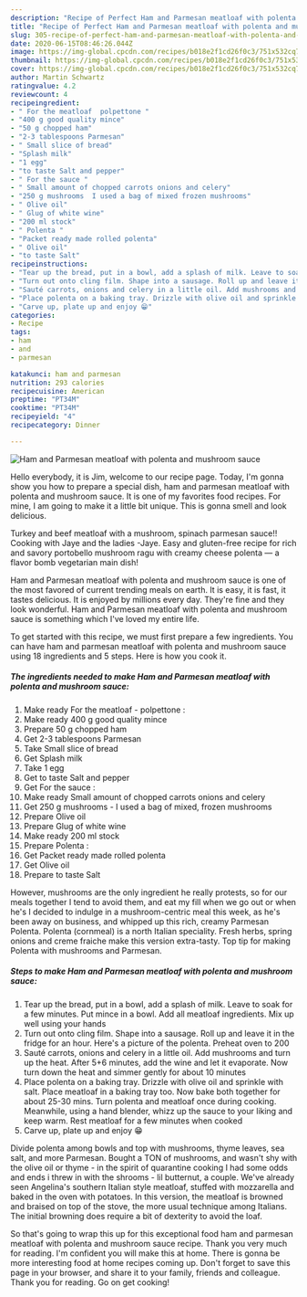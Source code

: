 ```yaml
---
description: "Recipe of Perfect Ham and Parmesan meatloaf with polenta and mushroom sauce"
title: "Recipe of Perfect Ham and Parmesan meatloaf with polenta and mushroom sauce"
slug: 305-recipe-of-perfect-ham-and-parmesan-meatloaf-with-polenta-and-mushroom-sauce
date: 2020-06-15T08:46:26.044Z
image: https://img-global.cpcdn.com/recipes/b018e2f1cd26f0c3/751x532cq70/ham-and-parmesan-meatloaf-with-polenta-and-mushroom-sauce-recipe-main-photo.jpg
thumbnail: https://img-global.cpcdn.com/recipes/b018e2f1cd26f0c3/751x532cq70/ham-and-parmesan-meatloaf-with-polenta-and-mushroom-sauce-recipe-main-photo.jpg
cover: https://img-global.cpcdn.com/recipes/b018e2f1cd26f0c3/751x532cq70/ham-and-parmesan-meatloaf-with-polenta-and-mushroom-sauce-recipe-main-photo.jpg
author: Martin Schwartz
ratingvalue: 4.2
reviewcount: 4
recipeingredient:
- " For the meatloaf  polpettone "
- "400 g good quality mince"
- "50 g chopped ham"
- "2-3 tablespoons Parmesan"
- " Small slice of bread"
- "Splash milk"
- "1 egg"
- "to taste Salt and pepper"
- " For the sauce "
- " Small amount of chopped carrots onions and celery"
- "250 g mushrooms  I used a bag of mixed frozen mushrooms"
- " Olive oil"
- " Glug of white wine"
- "200 ml stock"
- " Polenta "
- "Packet ready made rolled polenta"
- " Olive oil"
- "to taste Salt"
recipeinstructions:
- "Tear up the bread, put in a bowl, add a splash of milk. Leave to soak for a few minutes. Put mince in a bowl. Add all meatloaf ingredients. Mix up well using your hands"
- "Turn out onto cling film. Shape into a sausage. Roll up and leave it in the fridge for an hour. Here&#39;s a picture of the polenta. Preheat oven to 200"
- "Sauté carrots, onions and celery in a little oil. Add mushrooms and turn up the heat. After 5+6 minutes, add the wine and let it evaporate. Now turn down the heat and simmer gently for about 10 minutes"
- "Place polenta on a baking tray. Drizzle with olive oil and sprinkle with salt. Place meatloaf in a baking tray too. Now bake both together for about 25-30 mins. Turn polenta and meatloaf once during cooking. Meanwhile, using a hand blender, whizz up the sauce to your liking and keep warm. Rest meatloaf for a few minutes when cooked"
- "Carve up, plate up and enjoy 😁"
categories:
- Recipe
tags:
- ham
- and
- parmesan

katakunci: ham and parmesan 
nutrition: 293 calories
recipecuisine: American
preptime: "PT34M"
cooktime: "PT34M"
recipeyield: "4"
recipecategory: Dinner

---
```



![Ham and Parmesan meatloaf with polenta and mushroom sauce](https://img-global.cpcdn.com/recipes/b018e2f1cd26f0c3/751x532cq70/ham-and-parmesan-meatloaf-with-polenta-and-mushroom-sauce-recipe-main-photo.jpg)

Hello everybody, it is Jim, welcome to our recipe page. Today, I'm gonna show you how to prepare a special dish, ham and parmesan meatloaf with polenta and mushroom sauce. It is one of my favorites food recipes. For mine, I am going to make it a little bit unique. This is gonna smell and look delicious.

Turkey and beef meatloaf with a mushroom, spinach parmesan sauce!! Cooking with Jaye and the ladies -Jaye. Easy and gluten-free recipe for rich and savory portobello mushroom ragu with creamy cheese polenta — a flavor bomb vegetarian main dish!

Ham and Parmesan meatloaf with polenta and mushroom sauce is one of the most favored of current trending meals on earth. It is easy, it is fast, it tastes delicious. It is enjoyed by millions every day. They're fine and they look wonderful. Ham and Parmesan meatloaf with polenta and mushroom sauce is something which I've loved my entire life.


To get started with this recipe, we must first prepare a few ingredients. You can have ham and parmesan meatloaf with polenta and mushroom sauce using 18 ingredients and 5 steps. Here is how you cook it.

<!--inarticleads1-->

##### The ingredients needed to make Ham and Parmesan meatloaf with polenta and mushroom sauce:

1. Make ready  For the meatloaf - polpettone :
1. Make ready 400 g good quality mince
1. Prepare 50 g chopped ham
1. Get 2-3 tablespoons Parmesan
1. Take  Small slice of bread
1. Get Splash milk
1. Take 1 egg
1. Get to taste Salt and pepper
1. Get  For the sauce :
1. Make ready  Small amount of chopped carrots onions and celery
1. Get 250 g mushrooms - I used a bag of mixed, frozen mushrooms
1. Prepare  Olive oil
1. Prepare  Glug of white wine
1. Make ready 200 ml stock
1. Prepare  Polenta :
1. Get Packet ready made rolled polenta
1. Get  Olive oil
1. Prepare to taste Salt


However, mushrooms are the only ingredient he really protests, so for our meals together I tend to avoid them, and eat my fill when we go out or when he&#39;s I decided to indulge in a mushroom-centric meal this week, as he&#39;s been away on business, and whipped up this rich, creamy Parmesan Polenta. Polenta (cornmeal) is a north Italian speciality. Fresh herbs, spring onions and creme fraiche make this version extra-tasty. Top tip for making Polenta with mushrooms and Parmesan. 

<!--inarticleads2-->

##### Steps to make Ham and Parmesan meatloaf with polenta and mushroom sauce:

1. Tear up the bread, put in a bowl, add a splash of milk. Leave to soak for a few minutes. Put mince in a bowl. Add all meatloaf ingredients. Mix up well using your hands
1. Turn out onto cling film. Shape into a sausage. Roll up and leave it in the fridge for an hour. Here&#39;s a picture of the polenta. Preheat oven to 200
1. Sauté carrots, onions and celery in a little oil. Add mushrooms and turn up the heat. After 5+6 minutes, add the wine and let it evaporate. Now turn down the heat and simmer gently for about 10 minutes
1. Place polenta on a baking tray. Drizzle with olive oil and sprinkle with salt. Place meatloaf in a baking tray too. Now bake both together for about 25-30 mins. Turn polenta and meatloaf once during cooking. Meanwhile, using a hand blender, whizz up the sauce to your liking and keep warm. Rest meatloaf for a few minutes when cooked
1. Carve up, plate up and enjoy 😁


Divide polenta among bowls and top with mushrooms, thyme leaves, sea salt, and more Parmesan. Bought a TON of mushrooms, and wasn&#39;t shy with the olive oil or thyme - in the spirit of quarantine cooking I had some odds and ends i threw in with the shrooms - lil butternut, a couple. We&#39;ve already seen Angelina&#39;s southern Italian style meatloaf, stuffed with mozzarella and baked in the oven with potatoes. In this version, the meatloaf is browned and braised on top of the stove, the more usual technique among Italians. The initial browning does require a bit of dexterity to avoid the loaf. 

So that's going to wrap this up for this exceptional food ham and parmesan meatloaf with polenta and mushroom sauce recipe. Thank you very much for reading. I'm confident you will make this at home. There is gonna be more interesting food at home recipes coming up. Don't forget to save this page in your browser, and share it to your family, friends and colleague. Thank you for reading. Go on get cooking!
